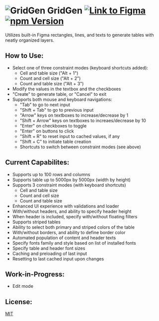# ![GridGen](https://raw.githubusercontent.com/stevahnes/figma-plugins/master/packages/figma-gridgen/media/icon.svg?sanitize=true) GridGen [![Link to Figma](https://badgen.net/badge/figma/@gridgen/purple)](https://www.figma.com/c/plugin/796759972238579874) [![npm Version](https://badgen.net/npm/v/figma-gridgen?icon=npm)](https://www.npmjs.com/package/figma-gridgen)

Utilizes built-in Figma rectangles, lines, and texts to generate tables with neatly organized layers.

## How to Use:

- Select one of three constraint modes (keyboard shortcuts added):
  - Cell and table size ("Alt + 1")
  - Count and cell size ("Alt + 2")
  - Count and table size ("Alt + 3")
- Modify the values in the textbox and the checkboxes
- "Create" to generate table, or "Cancel" to exit
- Supports both mouse and keyboard navigations:
  - "Tab" to go to next input
  - "Shift + Tab" to go to previous input
  - "Arrow" keys on textboxes to increase/decrease by 1
  - "Shift + Arrow" keys on textboxes to increaes/decrease by 10
  - "Enter" on checkboxes to toggle
  - "Enter" on buttons to click
  - "Shift + R" to reset input to cached values, if any
  - "Shift + C" to initiate table creation
  - Shortcuts to switch between constraint modes (see above)

## Current Capabilites:

- Supports up to 100 rows and columns
- Supports table up to 5000px by 5000px (width by height)
- Supports 3 constraint modes (with keyboard shortcuts)
  - Cell and table size
  - Count and cell size
  - Count and table size
- Enhanced UI experience with validations and loader
- With/without headers, and ability to specify header height
- When header is included, specify with/without floating filters
- Supports striped tables
- Ability to select both primary and striped colors of the table
- With/without borders, and ability to define border color
- Automated population of content and header texts
- Specify fonts family and style based on list of installed fonts
- Specify table and header font sizes
- Caching and preloading of last input
- Resetting to last cached input upon changes

## Work-in-Progress:

- Edit mode

## License:

[MIT](/LICENSE)
